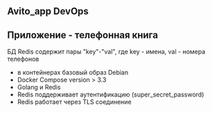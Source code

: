 ## Avito_app DevOps
Приложение - телефонная книга
-----
БД Redis содержит пары "key"-"val", где key - имена, val - номера телефонов
- в контейнерах базовый образ Debian
- Docker Compose version > 3.3
- Golang и Redis
- Redis поддерживает аутентификацию (super_secret_password)
- Redis работает через TLS соединение
